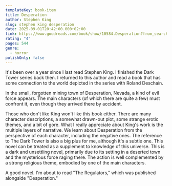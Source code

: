 ```yaml
---
templateKey: book-item
title: Desperation
author: Stephen King
slug: stephen king desperation
date: 2025-09-01T20:42:00.000+02:00
link: https://www.goodreads.com/book/show/10584.Desperation?from_search=true&from_srp=true&qid=0YLdk2KgnH&rank=1
rating: "4"
pages: 544
genre:
  - horror
polishOnly: false
---
```

It's been over a year since I last read Stephen King. I finished the Dark Tower series back then. I returned to this author and read a book that has some connection to the world depicted in the series with Roland Deschain.

In the small, forgotten mining town of Desperation, Nevada, a kind of evil force appears. The main characters (of which there are quite a few) must confront it, even though they arrived there by accident.

Those who don't like King won't like this book either. There are many character descriptions, a somewhat drawn-out plot, some strange erotic themes, and a bit of gore. What I really appreciate about King's work is the multiple layers of narrative. We learn about Desperation from the perspective of each character, including the negative ones. The reference to The Dark Tower is also a big plus for me, although it's a subtle one. This novel can be treated as a supplement to knowledge of this universe. This is a dark and unsettling novel, primarily due to its setting in a deserted town and the mysterious force raging there. The action is well complemented by a strong religious theme, embodied by one of the main characters.

A good novel. I'm about to read "The Regulators," which was published alongside "Desperation."
